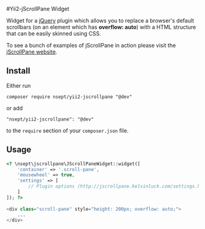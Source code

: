 #Yii2-jScrollPane Widget

Widget for a [jQuery](http://www.jquery.com/) plugin which allows you to replace a browser's default scrollbars (on an element which has **overflow: auto**) with a HTML structure that can be easily skinned using CSS.

To see a bunch of examples of jScrollPane in action please visit the [jScrollPane website](http://jscrollpane.kelvinluck.com/).

## Install

Either run

```composer require nsept/yii2-jscrollpane "@dev"```

or add

```"nsept/yii2-jscrollpane": "@dev"```

to the ```require``` section of your `composer.json` file.

## Usage

```php
<? \nsept\jscrollpane\JScrollPaneWidget::widget([
    'container' => '.scroll-pane',
    'mousewheel' => true,
    'settings' => [
        // Plugin options (http://jscrollpane.kelvinluck.com/settings.html)
    ]
]); ?>
    
<div class="scroll-pane" style="height: 200px; overflow: auto;">
    ...
</div>
```
